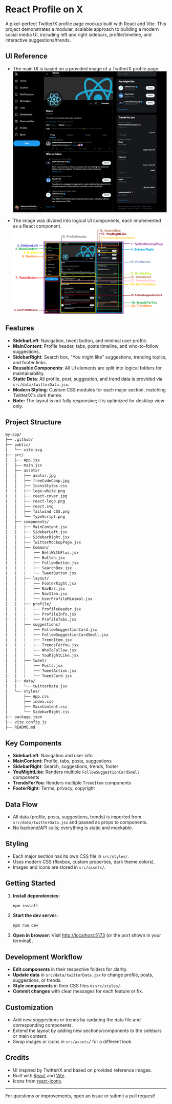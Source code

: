 # React Profile on X

A pixel-perfect Twitter/X profile page mockup built with React and Vite. This project demonstrates a modular, scalable approach to building a modern social media UI, including left and right sidebars, profile/timeline, and interactive suggestions/trends.

## UI Reference
- The main UI is based on a provided image of a Twitter/X profile page.
![UI Reference](./src/assets/UIrequired.png)

- The image was divided into logical UI components, each implemented as a React component.
![UI Reference](./src/assets/UIafterdividing.png)


## Features
- **SidebarLeft**: Navigation, tweet button, and minimal user profile.
- **MainContent**: Profile header, tabs, posts timeline, and who-to-follow suggestions.
- **SidebarRight**: Search box, "You might like" suggestions, trending topics, and footer links.
- **Reusable Components**: All UI elements are split into logical folders for maintainability.
- **Static Data**: All profile, post, suggestion, and trend data is provided via `src/data/twitterData.jsx`.
- **Modern Styling**: Custom CSS modules for each major section, matching Twitter/X's dark theme.
- **Note:** The layout is not fully responsive; it is optimized for desktop view only.

## Project Structure
```
my-app/
├── .github/
├── public/
│   └── vite.svg
├── src/
│   ├── App.jsx
│   ├── main.jsx
│   ├── assets/
│   │   ├── avatar.jpg
│   │   ├── freeCodeCamp.jpg
│   │   ├── IconsStyles.css
│   │   ├── logo-white.png
│   │   ├── react-cover.jpg
│   │   ├── react-logo.png
│   │   ├── react.svg
│   │   ├── Tailwind CSS.png
│   │   └── TypeScript.png
│   ├── components/
│   │   ├── MainContent.jsx
│   │   ├── SidebarLeft.jsx
│   │   ├── SidebarRight.jsx
│   │   ├── TwitterMockupPage.jsx
│   │   ├── Common/
│   │   │   ├── BellWithPlus.jsx
│   │   │   ├── Button.jsx
│   │   │   ├── FollowButton.jsx
│   │   │   ├── SearchBox.jsx
│   │   │   └── TweetButton.jsx
│   │   ├── layout/
│   │   │   ├── FooterRight.jsx
│   │   │   ├── NavBar.jsx
│   │   │   ├── NavItem.jsx
│   │   │   └── UserProfileMinimal.jsx
│   │   ├── profile/
│   │   │   ├── ProfileHeader.jsx
│   │   │   ├── ProfileInfo.jsx
│   │   │   └── ProfileTabs.jsx
│   │   ├── suggestions/
│   │   │   ├── FollowSuggestionCard.jsx
│   │   │   ├── FollowSuggestionCardSmall.jsx
│   │   │   ├── TrendItem.jsx
│   │   │   ├── TrendsForYou.jsx
│   │   │   ├── WhoToFollow.jsx
│   │   │   └── YouMightLike.jsx
│   │   ├── tweet/
│   │   │   ├── Posts.jsx
│   │   │   ├── TweetAction.jsx
│   │   │   └── TweetCard.jsx
│   ├── data/
│   │   └── twitterData.jsx
│   └── styles/
│       ├── App.css
│       ├── index.css
│       ├── MainContent.css
│       └── SidebarRight.css
├── package.json
├── vite.config.js
├── README.md
```

## Key Components
- **SidebarLeft**: Navigation and user info
- **MainContent**: Profile, tabs, posts, suggestions
- **SidebarRight**: Search, suggestions, trends, footer
- **YouMightLike**: Renders multiple `FollowSuggestionCardSmall` components
- **TrendsForYou**: Renders multiple `TrendItem` components
- **FooterRight**: Terms, privacy, copyright

## Data Flow
- All data (profile, posts, suggestions, trends) is imported from `src/data/twitterData.jsx` and passed as props to components.
- No backend/API calls; everything is static and mockable.

## Styling
- Each major section has its own CSS file in `src/styles/`.
- Uses modern CSS (flexbox, custom properties, dark theme colors).
- Images and icons are stored in `src/assets/`.

## Getting Started
1. **Install dependencies:**
   ```bash
   npm install
   ```
2. **Start the dev server:**
   ```bash
   npm run dev
   ```
3. **Open in browser:**
   Visit [http://localhost:5173](http://localhost:5173) (or the port shown in your terminal).

## Development Workflow
- **Edit components** in their respective folders for clarity.
- **Update data** in `src/data/twitterData.jsx` to change profile, posts, suggestions, or trends.
- **Style components** in their CSS files in `src/styles/`.
- **Commit changes** with clear messages for each feature or fix.

## Customization
- Add new suggestions or trends by updating the data file and corresponding components.
- Extend the layout by adding new sections/components to the sidebars or main content.
- Swap images or icons in `src/assets/` for a different look.

## Credits
- UI inspired by Twitter/X and based on provided reference images.
- Built with [React](https://react.dev/) and [Vite](https://vitejs.dev/).
- Icons from [react-icons](https://react-icons.github.io/react-icons/).

---
For questions or improvements, open an issue or submit a pull request!
